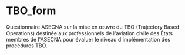 # TBO_form
Questionnaire ASECNA sur la mise en œuvre du TBO (Trajectory Based Operations)   destinée aux professionnels de l'aviation civile des États membres de l'ASECNA pour évaluer le niveau d'implémentation des procédures TBO.  
